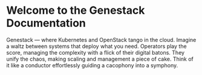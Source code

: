 # Welcome to the Genestack Documentation

Genestack — where Kubernetes and OpenStack tango in the cloud. Imagine a waltz between systems that deploy
what you need. Operators play the score, managing the complexity with a flick of their digital batons. They
unify the chaos, making scaling and management a piece of cake. Think of it like a conductor effortlessly
guiding a cacophony into a symphony.

